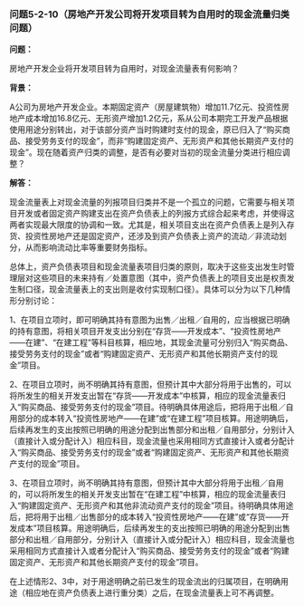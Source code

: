 ### 问题5-2-10（房地产开发公司将开发项目转为自用时的现金流量归类问题）

**问题：**

房地产开发企业将开发项目转为自用时，对现金流量表有何影响？

**背景：**

A公司为房地产开发企业。本期固定资产（房屋建筑物）增加11.7亿元、投资性房地产成本增加16.8亿元、无形资产增加1.2亿元，系从公司本期完工开发产品根据使用用途分别转出，对于该部分资产当时购建时支付的现金，原已归入了“购买商品、接受劳务支付的现金”，而非“购建固定资产、无形资产和其他长期资产支付的现金”。现在随着资产归类的调整，是否有必要对当初的现金流量分类进行相应调整？

**解答：**

现金流量表上对现金流量的列报项目归类并不是一个孤立的问题，它需要与相关项目开发或者固定资产购建支出在资产负债表上的列报方式综合起来考虑，并使得这两者实现最大限度的协调和一致。尤其是，相关项目支出在资产负债表上是列入存货、投资性房地产还是固定资产，还涉及到资产负债表上资产的流动／非流动划分，从而影响流动比率等重要财务指标。

总体上，资产负债表项目和现金流量表项目归类的原则，取决于这些支出发生时管理层对这些项目的未来持有／处置意图（其中，资产负债表上的项目支出是权责发生制口径，现金流量表上的支出则是收付实现制口径）。具体可以分为以下几种情形分别讨论：

1、在项目立项时，即可明确其持有意图为出售／出租／自用的，应当根据已明确的持有意图，将相关项目开发支出分别在“存货——开发成本”、“投资性房地产——在建”、“在建工程”等科目核算，相应地，其现金流量可分别归入“购买商品、接受劳务支付的现金”或者“购建固定资产、无形资产和其他长期资产支付的现金”项目。

2、在项目立项时，尚不明确其持有意图，但预计其中大部分将用于出售的，可以将所发生的相关开发支出暂在“存货——开发成本”中核算，相应的现金流量表归入“购买商品、接受劳务支付的现金”项目。待明确具体用途后，把将用于出租／自用部分的成本转入“投资性房地产——在建”或“在建工程”项目核算。用途明确后，后续再发生的支出按照已明确的用途分配到出售部分和出租／自用部分，分别计入（直接计入或分配计入）相应科目，现金流量也采用相同方式直接计入或者分配计入“购买商品、接受劳务支付的现金”或者“购建固定资产、无形资产和其他长期资产支付的现金”项目。

3、在项目立项时，尚不明确其持有意图，但预计其中大部分将用于出租／自用的，可以将所发生的相关开发支出暂在“在建工程”中核算，相应的现金流量表归入“购建固定资产、无形资产和其他非流动资产支付的现金”项目。待明确具体用途后，把将用于出租／出售部分的成本转入“投资性房地产——在建”或“存货——开发成本”项目核算。用途明确后，后续再发生的支出按照已明确的用途分配到出售部分和出租／自用部分，分别计入（直接计入或分配计入）相应科目，现金流量也采用相同方式直接计入或者分配计入“购买商品、接受劳务支付的现金”或者“购建固定资产、无形资产和其他长期资产支付的现金”项目。

在上述情形2、3中，对于用途明确之前已发生的现金流出的归属项目，在明确用途（相应地在资产负债表上进行重分类）之后，在现金流量表上可不再调整。